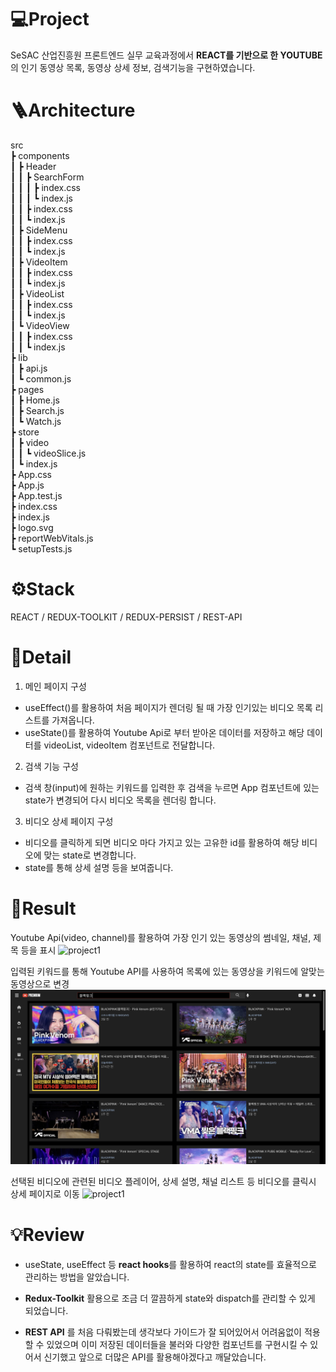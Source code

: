
# 💻Project

SeSAC 산업진흥원 프론트엔드 실무 교육과정에서 **REACT를 기반으로 한 YOUTUBE**의 인기 동영상 목록, 동영상 상세 정보, 검색기능을 구현하였습니다.

# 🪜Architecture
src  
 ┣ components  
 ┃ ┣ Header  
 ┃ ┃ ┣ SearchForm  
 ┃ ┃ ┃ ┣ index.css  
 ┃ ┃ ┃ ┗ index.js  
 ┃ ┃ ┣ index.css  
 ┃ ┃ ┗ index.js  
 ┃ ┣ SideMenu  
 ┃ ┃ ┣ index.css  
 ┃ ┃ ┗ index.js  
 ┃ ┣ VideoItem  
 ┃ ┃ ┣ index.css  
 ┃ ┃ ┗ index.js  
 ┃ ┣ VideoList  
 ┃ ┃ ┣ index.css  
 ┃ ┃ ┗ index.js  
 ┃ ┗ VideoView  
 ┃ ┃ ┣ index.css  
 ┃ ┃ ┗ index.js  
 ┣ lib  
 ┃ ┣ api.js  
 ┃ ┗ common.js  
 ┣ pages  
 ┃ ┣ Home.js  
 ┃ ┣ Search.js  
 ┃ ┗ Watch.js  
 ┣ store  
 ┃ ┣ video  
 ┃ ┃ ┗ videoSlice.js  
 ┃ ┗ index.js  
 ┣ App.css  
 ┣ App.js  
 ┣ App.test.js  
 ┣ index.css  
 ┣ index.js  
 ┣ logo.svg  
 ┣ reportWebVitals.js  
 ┗ setupTests.js
# ⚙️Stack
REACT / REDUX-TOOLKIT / REDUX-PERSIST / REST-API
# 🔎Detail
1. 메인 페이지 구성
- useEffect()를 활용하여 처음 페이지가 렌더링 될 때 가장 인기있는 비디오 목록 리스트를 가져옵니다.
- useState()를 활용하여 Youtube Api로 부터 받아온 데이터를 저장하고 해당 데이터를 videoList, videoItem 컴포넌트로 전달합니다.
2. 검색 기능 구성
- 검색 창(input)에 원하는 키워드를 입력한 후 검색을 누르면 App 컴포넌트에 있는 state가 변경되어 다시 비디오 목록을 렌더링 합니다.
3. 비디오 상세 페이지 구성
- 비디오를 클릭하게 되면 비디오 마다 가지고 있는 고유한 id를 활용하여 해당 비디오에 맞는 state로 변경합니다.
- state를 통해 상세 설명 등을 보여줍니다.


# 🚀Result
Youtube Api(video, channel)를 활용하여 가장 인기 있는 동영상의 썸네일, 채널, 제목 등을 표시
![project1](public/images/main.png)

입력된  키워드를  통해 Youtube API를  사용하여  목록에  있는  동영상을  키워드에  알맞는  동영상으로  변경
![project1](public/images/list.png)

선택된  비디오에  관련된  비디오  플레이어, 상세  설명, 채널  리스트  등  비디오를  클릭시 상세 페이지로 이동
![project1](public/images/detail.png)

# 💡Review

- useState, useEffect 등 **react hooks**를 활용하여 react의 state를 효율적으로 관리하는 방법을 알았습니다.

- **Redux-Toolkit** 활용으로 조금 더 깔끔하게 state와 dispatch를 관리할 수 있게 되었습니다.

- **REST API** 를 처음 다뤄봤는데 생각보다 가이드가 잘 되어있어서 어려움없이 적용할 수 있었으며 이미 저장된 데이터들을 불러와 다양한 컴포넌트를 구현시킬 수 있어서 신기했고 앞으로 더많은 API를 활용해야겠다고 깨달았습니다.
